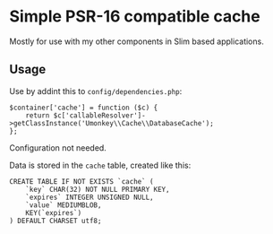# Simple PSR-16 compatible cache

Mostly for use with my other components in Slim based applications.


## Usage

Use by addint this to `config/dependencies.php`:

```
$container['cache'] = function ($c) {
    return $c['callableResolver']->getClassInstance('Umonkey\\Cache\\DatabaseCache');
};
```

Configuration not needed.

Data is stored in the `cache` table, created like this:

```
CREATE TABLE IF NOT EXISTS `cache` (
    `key` CHAR(32) NOT NULL PRIMARY KEY,
    `expires` INTEGER UNSIGNED NULL,
    `value` MEDIUMBLOB,
    KEY(`expires`)
) DEFAULT CHARSET utf8;
```
